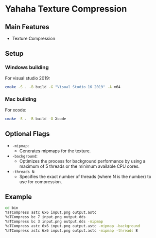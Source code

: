 # Yahaha Texture Compression
## Main Features
- Texture Compression

## Setup
### Windows building
For visual studio 2019:
```bash
cmake -S . -B build -G "Visual Studio 16 2019" -A x64
```

### Mac building
For xcode:
```bash
cmake -S . -B build -G Xcode
```

## Optional Flags

- `-mipmap`: 
  - Generates mipmaps for the texture.
- `-background`: 
  - Optimizes the process for background performance by using a maximum of 5 threads or the minimum available CPU cores.
- `-threads N`: 
  - Specifies the exact number of threads (where N is the number) to use for compression.

## Example
```bash
cd bin
YaTCompress astc 6x6 input.png output.astc
YaTCompress bc 7 input.png output.dds
YaTCompress bc 3 input.png output.dds -mipmap
YaTCompress astc 6x6 input.png output.astc -mipmap -background
YaTCompress astc 6x6 input.png output.astc -mipmap -threads 8
```
